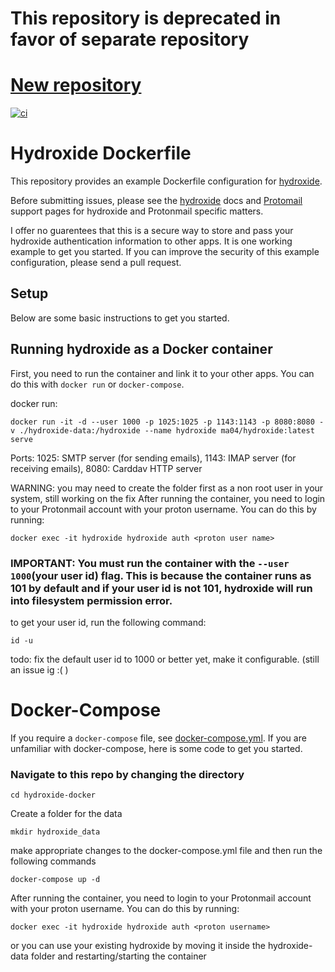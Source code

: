 # This repository is deprecated in favor of separate repository
# [New repository](https://github.com/ma-04/docker_builds/tree/main/hydroxide)

[![ci](https://github.com/ma-04/hydroxide-docker/actions/workflows/ci.yml/badge.svg)](https://github.com/ma-04/hydroxide-docker/actions/workflows/ci.yml)
# Hydroxide Dockerfile

This repository provides an example Dockerfile configuration for [hydroxide](https://github.com/emersion/hydroxide).

Before submitting issues, please see the [hydroxide](https://github.com/emersion/hydroxide) docs and [Protomail](https://protonmail.com/support/) support pages for hydroxide and Protonmail specific matters.

I offer no guarentees that this is a secure way to store and pass your hydroxide authentication information to other apps. It is one working example to get you started. If you can improve the security of this example configuration, please send a pull request. 

## Setup

Below are some basic instructions to get you started.

## Running hydroxide as a Docker container

First, you need to run the container and link it to your other apps. You can do this with `docker run` or `docker-compose`.

docker run:

```
docker run -it -d --user 1000 -p 1025:1025 -p 1143:1143 -p 8080:8080 -v ./hydroxide-data:/hydroxide --name hydroxide ma04/hydroxide:latest serve
```
Ports:
1025: SMTP server (for sending emails), 1143: IMAP server (for receiving emails), 8080: Carddav HTTP server

WARNING: you may need to create the folder first as a non root user in your system, still working on the fix
After running the container, you need to login to your Protonmail account with your proton username. You can do this by running:

```
docker exec -it hydroxide hydroxide auth <proton user name>
```


### IMPORTANT: You must run the container with the `--user 1000`(your user id) flag. This is because the container runs as 101 by default and if your user id is not 101, hydroxide will run into filesystem permission error.

to get your user id, run the following command:

```
id -u
```
todo: fix the default user id to 1000 or better yet, make it configurable. (still an issue ig :( )

# Docker-Compose

If you require a `docker-compose` file, see [docker-compose.yml](docker-compose.yml). If you are unfamiliar with docker-compose, here is some code to get you started.


### Navigate to this repo by changing the directory
```
cd hydroxide-docker
```
Create a folder for the data
```
mkdir hydroxide_data
```
make appropriate changes to the docker-compose.yml file and then run the following commands

```
docker-compose up -d
```

After running the container, you need to login to your Protonmail account with your proton username. You can do this by running:

```
docker exec -it hydroxide hydroxide auth <proton username>
```

or you can use your existing hydroxide by moving it inside the hydroxide-data folder and restarting/starting the container
